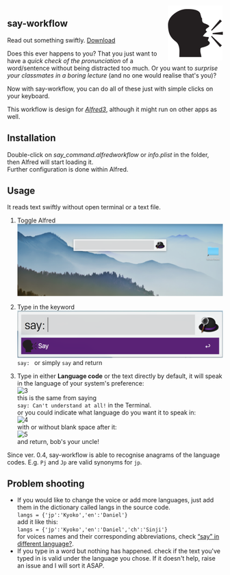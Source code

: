 <img src="./raw/icon.png" width:auto height=128pt align="right" />

say-workflow
---
Read out something swiftly. [Download](https://github.com/BaksiLi/AlfredWorkflows/blob/master/workflows/say_command.alfredworkflow?raw=true)

Does this ever happens to you?
That you just want to have a *quick check of the pronunciation* of a word/sentence without being distracted too much.
Or you want to *surprise your classmates in a boring lecture* (and no one would realise that's you)?

Now with say-workflow, you can do all of these just with simple clicks on your keyboard.

This workflow is design for [*Alfred3*](http://alfredapp.com), although it might run on other apps as well.

## Installation
Double-click on *say_command.alfredworkflow* or *info.plist* in the folder, then Alfred will start loading it.  
Further configuration is done within Alfred.

## Usage
It reads text swiftly without open terminal or a text file. 
1. Toggle Alfred
  ![1](./pics/1.png)

1. Type in the keyword
  ![2](./pics/2.png)  
  ```say: ``` or simply `say` and return
  
1. Type in either **Language code** or the text directly
  by default, it will speak in the language of your system's preference:  
  ![3](./pics/3.png)  
  this is the same from saying  
  `say: Can't understand at all!` in the Terminal.  
  or you could indicate what language do you want it to speak in:  
  ![4](./pics/4.png)  
  with or without blank space after it:  
  ![5](./pics/5.png)  
  and return, bob's your uncle!

Since ver. 0.4, say-workflow is able to recognise anagrams of the language codes. E.g. `Pj` and `Jp` are valid synonyms for `jp`. 

## Problem shooting
- If you would like to change the voice or add more languages, just add them in the dictionary called langs in the source code.  
```langs = {'jp':'Kyoko','en':'Daniel'}```  
add it like this:  
```langs = {'jp':'Kyoko','en':'Daniel','ch':'Sinji'}```  
for voices names and their corresponding abbreviations, check [“say” in different language?](https://apple.stackexchange.com/questions/3454/say-in-different-language).
- If you type in a word but nothing has happened.
check if the text you've typed in is valid under the language you chose. If it doesn't help, raise an issue and I will sort it ASAP.
